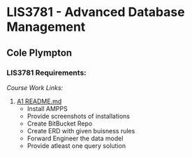 # LIS3781 - Advanced Database Management

## Cole Plympton

### LIS3781 Requirements:

*Course Work Links:*

1. [A1 README.md](a1/README.MD "My A1 README.md file")
    - Install AMPPS
    - Provide screenshots of installations
    - Create BitBucket Repo
    - Create ERD with given buisness rules
    - Forward Engineer the data model
    - Provide atleast one query solution